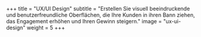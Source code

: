 +++
title = "UX/UI Design"
subtitle = "Erstellen Sie visuell beeindruckende und benutzerfreundliche Oberflächen, die Ihre Kunden in ihren Bann ziehen, das Engagement erhöhen und Ihren Gewinn steigern."
image = "ux-ui-design"
weight = 5
+++